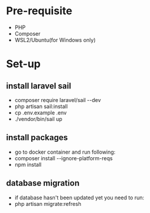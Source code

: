 # Pre-requisite

- PHP
- Composer
- WSL2/Ubuntu(for Windows only)

# Set-up
## install laravel sail
- composer require laravel/sail --dev
- php artisan sail:install
- cp .env.example .env
- ./vendor/bin/sail up

## install packages
- go to docker container and run following:
- composer install --ignore-platform-reqs
- npm install

## database migration
- if database hasn't been updated yet you need to run: 
- php artisan migrate:refresh
